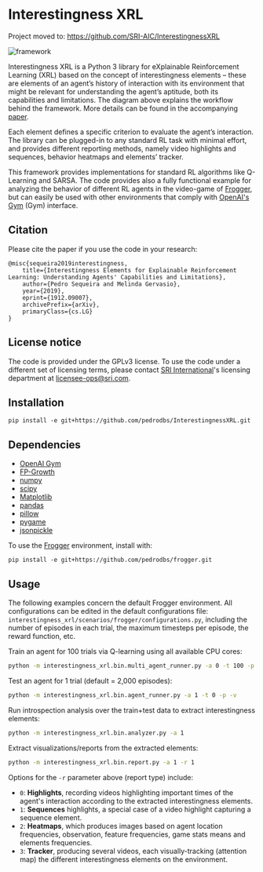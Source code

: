 # Interestingness XRL


Project moved to: https://github.com/SRI-AIC/InterestingnessXRL


![framework](framework.png)

Interestingness XRL is a Python 3 library for eXplainable Reinforcement Learning (XRL) based on the concept of interestingness elements – these are elements of an agent’s history of interaction with its environment that might be relevant for understanding the agent’s aptitude, both its capabilities and limitations. The diagram above explains the workflow behind the framework. More details can be found in the accompanying [paper](https://arxiv.org/abs/1912.09007).

Each element defines a specific criterion to evaluate the agent’s interaction. The library can be plugged-in to any standard RL task with minimal effort, and provides different reporting methods, namely video highlights and sequences, behavior heatmaps and elements’ tracker. 

This framework provides implementations for standard RL algorithms like Q-Learning and SARSA. The code provides also a fully functional example for analyzing the behavior of different RL agents in the video-game of [Frogger](https://github.com/pedrodbs/frogger), but can easily be used with other environments that comply with [OpenAI's Gym](https://gym.openai.com/) (Gym) interface.

## Citation

Please cite the paper if you use the code in your research:
```
@misc{sequeira2019interestingness,
    title={Interestingness Elements for Explainable Reinforcement Learning: Understanding Agents' Capabilities and Limitations},
    author={Pedro Sequeira and Melinda Gervasio},
    year={2019},
    eprint={1912.09007},
    archivePrefix={arXiv},
    primaryClass={cs.LG}
}
```

## **License notice** 

The code is provided under the GPLv3 license. To use the code under a different set of licensing terms, please contact [SRI International](https://www.sri.com/)'s licensing department at [licensee-ops@sri.com](mailto:licensee-ops@sri.com).

## Installation

```shell
pip install -e git+https://github.com/pedrodbs/InterestingnessXRL.git
```

## Dependencies

- [OpenAI Gym](https://github.com/openai/gym)
- [FP-Growth](https://github.com/evandempsey/fp-growth)
- [numpy](https://numpy.org/)
- [scipy](https://www.scipy.org/)
- [Matplotlib](https://matplotlib.org/)
- [pandas](https://pandas.pydata.org/)
- [pillow](https://python-pillow.org/)
- [pygame](https://www.pygame.org/)
- [jsonpickle](https://github.com/jsonpickle/jsonpickle)

To use the [Frogger](https://github.com/pedrodbs/frogger) environment, install with:
```shell
pip install -e git+https://github.com/pedrodbs/frogger.git
```

## Usage
The following examples concern the default Frogger environment. All configurations can be edited in the default configurations file: `interestingness_xrl/scenarios/frogger/configurations.py`, including the number of episodes in each trial, the maximum timesteps per episode, the reward function, etc.

Train an agent for 100 trials via Q-learning using all available CPU cores:
```bash
python -m interestingness_xrl.bin.multi_agent_runner.py -a 0 -t 100 -p
```

Test an agent for 1 trial (default = 2,000 episodes):
```bash
python -m interestingness_xrl.bin.agent_runner.py -a 1 -t 0 -p -v
```

Run introspection analysis over the train+test data to extract interestingness elements:
```bash
python -m interestingness_xrl.bin.analyzer.py -a 1
```

Extract visualizations/reports from the extracted elements:
```bash
python -m interestingness_xrl.bin.report.py -a 1 -r 1
```

Options for the `-r` parameter above (report type) include:
- `0`: **Highlights**, recording videos highlighting important times of the agent's interaction according to the extracted interestingness elements.
- `1`: **Sequences** highlights, a special case of a video highlight capturing a sequence element.
- `2`: **Heatmaps**, which produces images based on agent location frequencies, observation, feature frequencies, game stats means and elements frequencies.
- `3`: **Tracker**, producing several videos, each visually-tracking (attention map) the different interestingness elements on the environment.

